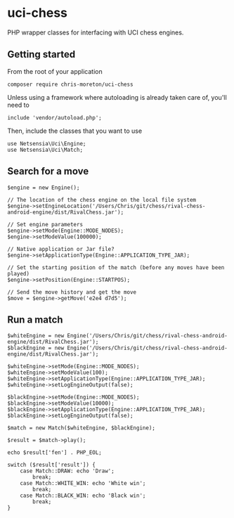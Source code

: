 # uci-chess

PHP wrapper classes for interfacing with UCI chess engines. 

## Getting started

From the root of your application

    composer require chris-moreton/uci-chess
    
Unless using a framework where autoloading is already taken care of, you'll need to

    include 'vendor/autoload.php';
    
Then, include the classes that you want to use

    use Netsensia\Uci\Engine;
    use Netsensia\Uci\Match;
    
## Search for a move

    $engine = new Engine();
    
    // The location of the chess engine on the local file system
    $engine->setEngineLocation('/Users/Chris/git/chess/rival-chess-android-engine/dist/RivalChess.jar');
    
    // Set engine parameters
    $engine->setMode(Engine::MODE_NODES);
    $engine->setModeValue(100000);
    
    // Native application or Jar file?
    $engine->setApplicationType(Engine::APPLICATION_TYPE_JAR);
    
    // Set the starting position of the match (before any moves have been played)
    $engine->setPosition(Engine::STARTPOS);
    
    // Send the move history and get the move
    $move = $engine->getMove('e2e4 d7d5');
    
## Run a match

    $whiteEngine = new Engine('/Users/Chris/git/chess/rival-chess-android-engine/dist/RivalChess.jar');
    $blackEngine = new Engine('/Users/Chris/git/chess/rival-chess-android-engine/dist/RivalChess.jar');
    
    $whiteEngine->setMode(Engine::MODE_NODES);
    $whiteEngine->setModeValue(100);
    $whiteEngine->setApplicationType(Engine::APPLICATION_TYPE_JAR);
    $whiteEngine->setLogEngineOutput(false);
    
    $blackEngine->setMode(Engine::MODE_NODES);
    $blackEngine->setModeValue(10000);
    $blackEngine->setApplicationType(Engine::APPLICATION_TYPE_JAR);
    $blackEngine->setLogEngineOutput(false);
    
    $match = new Match($whiteEngine, $blackEngine);
    
    $result = $match->play();
    
    echo $result['fen'] . PHP_EOL;
    
    switch ($result['result']) {
        case Match::DRAW: echo 'Draw';
            break;
        case Match::WHITE_WIN: echo 'White win';
            break;
        case Match::BLACK_WIN: echo 'Black win';
            break;
    }

